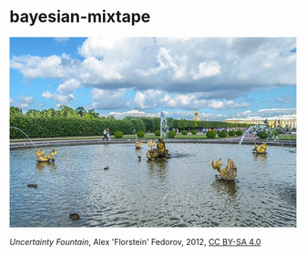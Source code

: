 # bayesian-mixtape
![Uncertainty Fountain](bayesian-roadmap/media/uncertainty-fountain.jpg)

*Uncertainty Fountain*, Alex 'Florstein' Fedorov, 2012, [CC BY-SA 4.0](https://creativecommons.org/licenses/by-sa/4.0)

